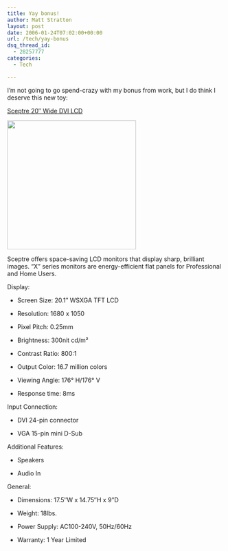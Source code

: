 ```yaml
---
title: Yay bonus!
author: Matt Stratton
layout: post
date: 2006-01-24T07:02:00+00:00
url: /tech/yay-bonus
dsq_thread_id:
  - 28257777
categories:
  - Tech

---
```

I&#8217;m not going to go spend-crazy with my bonus from work, but I do think I deserve this new toy:

[Sceptre 20&#8243; Wide DVI LCD][1]

<img src="https://www.costco.com/Images/Content/Product/957556L.jpg" alt="" width="300" height="300" />

Sceptre offers space-saving LCD monitors that display sharp, brilliant images. &#8220;X&#8221; series monitors are energy-efficient flat panels for Professional and Home Users.

Display:

* Screen Size: 20.1&#8243; WSXGA TFT LCD
  
* Resolution: 1680 x 1050
  
* Pixel Pitch: 0.25mm
  
* Brightness: 300nit cd/m²
  
* Contrast Ratio: 800:1
  
* Output Color: 16.7 million colors
  
* Viewing Angle: 176° H/176° V
  
* Response time: 8ms

Input Connection:

* DVI 24-pin connector
  
* VGA 15-pin mini D-Sub

Additional Features:

* Speakers
  
* Audio In

General:

* Dimensions: 17.5&#8243;W x 14.75&#8243;H x 9&#8243;D
  
* Weight: 18lbs.
  
* Power Supply: AC100-240V, 50Hz/60Hz
  
* Warranty: 1 Year Limited

 [1]: https://www.costco.com/Browse/Product.aspx?Prodid=11097928&whse=BC&topnav=&browse=